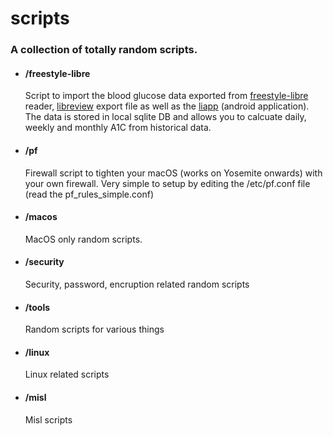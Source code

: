 # scripts

### A collection of totally random scripts.

- #### /freestyle-libre 
  Script to import the blood glucose data exported from [freestyle-libre](https://www.freestylelibre.us/) reader, [libreview](https://libreview.com) export file as well as the [liapp](https://play.google.com/store/apps/details?id=de.cm.liapp&hl=en_US) (android application). The data is stored in local sqlite DB and allows you to calcuate daily, weekly and monthly A1C from historical data. 
  
- #### /pf 
  Firewall script to tighten your macOS (works on Yosemite onwards) with your own firewall. Very simple to setup by editing the /etc/pf.conf file (read the pf_rules_simple.conf)
  
- #### /macos
  MacOS only random scripts.
  
- #### /security
  Security, password, encruption related random scripts

- #### /tools
  Random scripts for various things

- #### /linux
  Linux related scripts
  
- #### /misl
  Misl scripts 
